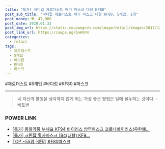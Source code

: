 ```yaml
--- 
title: "특가! 바디럽 제로더스트 배기 마스크 대형 KF80" 
post_sub_title: "바디럽 제로더스트 배기 마스크 대형 KF80, 5개입, 1개" 
post_money: ₩. 47,900 
post_date: 2020.01.31 
post_img_url: https://static.coupangcdn.com/image/retail/images/2017/12/07/9/9/bd3faf12-e613-4357-be55-eb034035dc68.jpg 
post_link_url: https://coupa.ng/bnHVnN 
categories: 
  - retail 
tags: 
  - 제로더스트 
  - 5개입 
  - 바디럽 
  - KF80 
  - 마스크 
--- 
```

  #제로더스트 #5개입 #바디럽 #KF80 #마스크 
<hr> 

> 네 자신의 불행을 생각하지 않게 되는 가장 좋은 방법은 일에 몰두하는 것이다. – 베토벤 


### POWER LINK

* <a href="https://blog.naver.com/an0733/221790368331" target="_blank">[특가] 동화약품 부채표 KF94 바이러스 방역마스크 코로나바이러스(우한폐...</a>
* <a href="https://blog.naver.com/sakai111/221788722904" target="_blank">[특가] 크린탑 황사마스크 184(대형) KF9...</a>
* <a href="https://blog.naver.com/an0733/221786238205" target="_blank"> TOP ~55위 [생활] KF80마스크</a>
